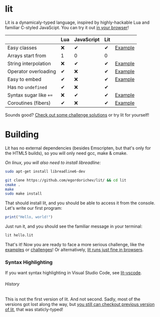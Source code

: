 # lit

Lit is a dynamicaly-typed language, inspired by highly-hackable Lua and familiar C-styled JavaScipt.
You can try it out [in your browser](https://egordorichev.github.io/lit-html/?github=egordorichev/lit/tests/examples/hello_world.lit)!

|                         | Lua      | JavaScript | Lit      |                                                                                                     |
|-                        |-         |-           |-         |-                                                                                                    |
| Easy classes            | &#x274C; | &#10004;   | &#10004; | [Example](https://egordorichev.github.io/lit-html/?github=egordorichev/lit/tests/examples/oop.lit)                   |
| Arrays start from       | 1        | 0          | 0        |                                                                 |
| String interpolation    | &#x274C; | &#10004;   | &#10004; | [Example](https://egordorichev.github.io/lit-html/?github=egordorichev/lit/tests/examples/interpolation.lit)         |
| Operator overloading    | &#10004; | &#x274C;   | &#10004; | [Example](https://egordorichev.github.io/lit-html/?github=egordorichev/lit/tests/examples/operator_overloading.lit)  |
| Easy to embed           | &#10004; | &#x274C;   | &#10004; | [Example](https://github.com/egordorichev/lit/blob/master/html/glue/glue.c)                         |
| Has no `undefined`      | &#10004; | &#x274C;   | &#10004; |                                                                              |
| Syntax sugar like `+=`  | &#x274C; | &#10004;   | &#10004; | [Example](https://egordorichev.github.io/lit-html/?github=egordorichev/lit/tests/examples/syntax_sugar.lit)          |
| Coroutines (fibers)     | &#10004; | &#x274C;   | &#10004; | [Example](https://egordorichev.github.io/lit-html/?github=egordorichev/lit/tests/examples/fibers.lit)                |

Sounds good? [Check out some challenge solutions](https://github.com/egordorichev/lit/tree/master/tests/challenges) or try lit for yourself!

# Building

Lit has no external dependencies (besides Emscripten, but that's only for the HTML5 builds), so you will only need gcc, make & cmake.

_On linux, you will also need to install libreadline:_

```bash
sudo apt-get install libreadline6-dev
```


```bash
git clone https://github.com/egordorichev/lit/ && cd lit 
cmake .
make
sudo make install
```

That should install lit, and you should be able to access it from the console. Let's write our first program:

```js
print("Hello, world!")
```

Just run it, and you should see the familiar message in your terminal:

```bash
lit hello.lit
```

That's it! Now you are ready to face a more serious challenge, like the [examples](https://github.com/egordorichev/lit/tree/master/tests/examples) or [challenges](https://github.com/egordorichev/lit/tree/master/tests/challenges)!
Or alternatively, [lit runs just fine in browsers](https://egordorichev.github.io/lit-html/?github=egordorichev/lit/tests/examples/hello_world.lit).

### Syntax Highlighting

If you want syntax highlighting in Visual Studio Code, see [lit-vscode](https://github.com/egordorichev/lit-vscode).


###### History

This is not the first version of lit. And not second. Sadly, most of the versions got lost along the way, but [you still can checkout previous version of lit](https://github.com/egordorichev/static-lit), that was staticly-typed!
